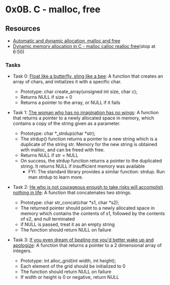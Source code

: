 # 0x0B. C - malloc, free

## Resources
+ [Automatic and dynamic allocation, malloc and free](https://intranet.alxswe.com/concepts/62)
+ [Dynamic memory allocation in C - malloc calloc realloc free](https://www.youtube.com/watch?v=xDVC3wKjS64)(stop at 6:50)

### Tasks
+ Task 0: [ Float like a butterfly, sting like a bee](https://github.com/Hiluhree/alx-low_level_programming/blob/master/0x0B-malloc_free/0-create_array.c): A function that creates an array of chars, and initializes it with a specific char.

	+ Prototype: char create_array(unsigned int size, char c);
	+ Returns NULL if size = 0
	+ Returns a pointer to the array, or NULL if it fails
+ Task 1: [The woman who has no imagination has no wings](https://github.com/Hiluhree/alx-low_level_programming/blob/master/0x0B-malloc_free/1-strdup.c): A function that returns a pointer to a newly allocated space in memory, which contains a copy of the string given as a parameter.

	+ Prototype: char *_strdup(char *str);
	+ The strdup() function returns a pointer to a new string which is a duplicate of the string str. Memory for the new string is obtained with malloc, and can be freed with free.
	+ Returns NULL if str = NULL
	+ On success, the strdup function returns a pointer to the duplicated string. It returns NULL if insufficient memory was available
		- FYI: The standard library provides a similar function: strdup. Run man strdup to learn more.
+ Task 2: [He who is not courageous enough to take risks will accomplish nothing in life](https://github.com/Hiluhree/alx-low_level_programming/blob/master/0x0B-malloc_free/2-str_concat.c): A function that concatenates two strings.

	+ Prototype: char str_concat(char *s1, char *s2);
	+ The returned pointer should point to a newly allocated space in memory which contains the contents of s1, followed by the contents of s2, and null terminated
	+ if NULL is passed, treat it as an empty string
	+ The function should return NULL on failure
+ Task 3: [If you even dream of beating me you'd better wake up and apologize](): A function that returns a pointer to a 2 dimensional array of integers.

	+ Prototype: int alloc_grid(int width, int height);
	+ Each element of the grid should be initialized to 0
	+ The function should return NULL on failure
	+ If width or height is 0 or negative, return NULL
